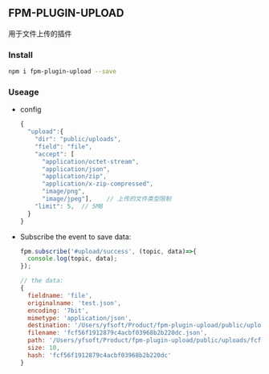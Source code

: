 ## FPM-PLUGIN-UPLOAD
用于文件上传的插件

### Install
```bash
npm i fpm-plugin-upload --save
```

### Useage

- config

  ```javascript
  {
    "upload":{
      "dir": "public/uploads",
      "field": "file",
      "accept": [
        "application/octet-stream",
        "application/json",
        "application/zip",
        "application/x-zip-compressed",
        "image/png",
        "image/jpeg"],    // 上传的文件类型限制
      "limit": 5,  // 5MB
    }
  }
  ```

- Subscribe the event to save data:

  ```javascript
  fpm.subscribe('#upload/success', (topic, data)=>{
    console.log(topic, data);
  });

  // the data:
  { 
    fieldname: 'file',
    originalname: 'test.json',
    encoding: '7bit',
    mimetype: 'application/json',
    destination: '/Users/yfsoft/Product/fpm-plugin-upload/public/uploads',
    filename: 'fcf56f1912879c4acbf03968b2b220dc.json',
    path: '/Users/yfsoft/Product/fpm-plugin-upload/public/uploads/fcf56f1912879c4acbf03968b2b220dc.json',
    size: 10,
    hash: 'fcf56f1912879c4acbf03968b2b220dc' 
  }
  ```